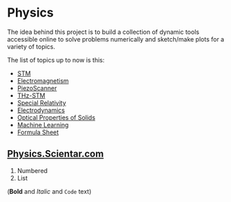# Physics

The idea behind this project is to build a collection of dynamic tools accessible online to solve problems numerically and sketch/make plots for a variety of topics.

The list of topics up to now is this:
- [STM](https://physics.scientar.com/stm/)
- [Electromagnetism](https://physics.scientar.com/electromagnetism/)
- [PiezoScanner](https://physics.scientar.com/piezoscanner/)
- [THz-STM](https://physics.scientar.com/thzstm/)
- [Special Relativity](https://physics.scientar.com/specialRelativity/)
- [Electrodynamics](https://physics.scientar.com/electrodynamics/)
- [Optical Properties of Solids](https://physics.scientar.com/optical_properties_of_solids/)
- [Machine Learning](https://physics.scientar.com/machine_learning/)
- [Formula Sheet](https://physics.scientar.com/formula_sheet/)


## [Physics.Scientar.com](https://physics.scientar.com)



1. Numbered
2. List


(**Bold** and _Italic_ and `Code` text)
